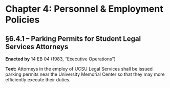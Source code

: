 # Chapter 4: Personnel & Employment Policies

## §6.4.1 – Parking Permits for Student Legal Services Attorneys

**Enacted by** 14 EB 04 (1983, “Executive Operations”)

**Text:**
Attorneys in the employ of UCSU Legal Services shall be issued parking permits near the University Memorial Center so that they may more efficiently execute their duties.
